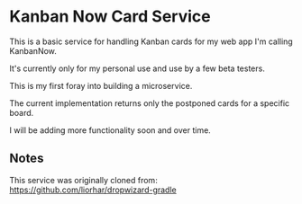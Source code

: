 # Kanban Now Card Service


This is a basic service for handling Kanban cards for my web app I'm calling KanbanNow.

It's currently only for my personal use and use by a few beta testers.


This is my first foray into building a microservice.

The current implementation returns only the postponed cards for a specific board.

I will be adding more functionality soon and over time.


## Notes

This service was originally cloned from: https://github.com/liorhar/dropwizard-gradle
